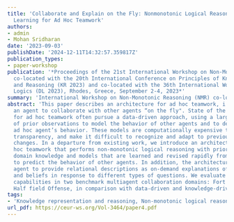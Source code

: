 ```yaml
---
title: 'Collaborate and Explain on the Fly: Nonmonotonic Logical Reasoning and Incremental
  Learning for Ad Hoc Teamwork'
authors:
- admin
- Mohan Sridharan
date: '2023-09-03'
publishDate: '2024-12-11T14:32:57.359817Z'
publication_types:
- paper-workshop
publication: '*Proceedings of the 21st International Workshop on Non-Monotonic Reasoning
  co-located with the 20th International Conference on Principles of Knowledge Representation
  and Reasoning (KR 2023) and co-located with the 36th International Workshop on Description
  Logics (DL 2023), Rhodes, Greece, September 2-4, 2023*'
summary: 'International Workshop on Non-Monotonic Reasoning (NMR) co-located with the International Conference on Principles of Knowledge Representation and Reasoning (KR 2023) and the International Workshop on Description Logics (DL 2023)'
abstract: 'This paper describes an architecture for ad hoc teamwork, i.e., to enable
  an agent to collaborate with other agents “on the fly". State of the art frameworks
  for ad hoc teamwork often pursue a data-driven approach, using a large labeled dataset
  of prior observations to model the behavior of other agents and to determine the
  ad hoc agent’s behavior. These models are computationally expensive to learn, lack
  transparency, and make it difficult to recognize and adapt to previously unseen
  changes. In a departure from existing work, we introduce an architecture for ad
  hoc teamwork that performs non-monotonic logical reasoning with prior commonsense
  domain knowledge and models that are learned and revised rapidly from limited examples
  to predict the behavior of other agents. In addition, the architecture enables the
  agent to provide relational descriptions as on-demand explanations of its decisions
  and beliefs in response to different types of questions. We evaluate the architecture’s
  capabilities in two benchmark multiagent collaboration domains: Fort Attack and
  Half field Offense, in comparison with data-driven and knowledge-driven baselines.'
tags:
- 'Knowledge representation and reasoning, Non-monotonic logical reasoning, Ad hoc teamwork, Multi-agent systems'
url_pdf: https://ceur-ws.org/Vol-3464/paper4.pdf
---
```


